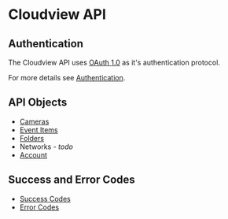 # Cloudview API


## Authentication


The Cloudview API uses [OAuth 1.0](http://oauth.net/core/1.0/) as it's authentication protocol.

For more details see [Authentication](https://github.com/Cloudview/api/blob/v1/docs/authentication.md).

## API Objects

* [Cameras](https://github.com/Cloudview/api/blob/v1/docs/cameras.md)
* [Event Items](https://github.com/Cloudview/api/blob/v1/docs/items.md)
* [Folders](https://github.com/Cloudview/api/blob/v1/docs/folders.md)
* Networks - *todo*
* [Account](https://github.com/Cloudview/api/blob/v1/docs/account.md)

## Success and Error Codes

* [Success Codes](https://github.com/Cloudview/api/blob/v1/docs/success-codes.md)
* [Error Codes](https://github.com/Cloudview/api/blob/v1/docs/error-codes.md)
